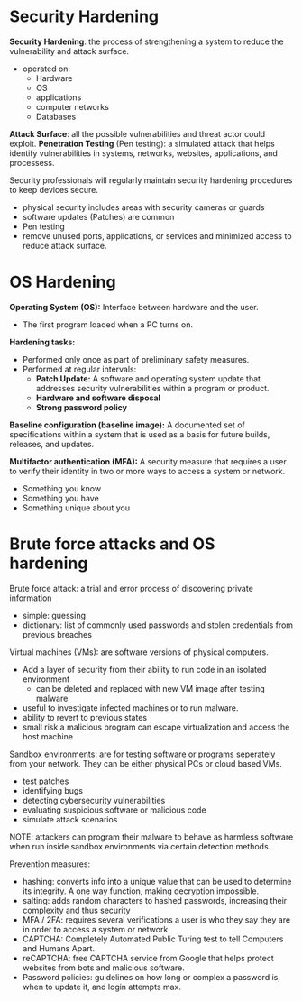 # Security Hardening

**Security Hardening**: the process of strengthening a system to reduce the vulnerability and attack surface.
- operated on:
  - Hardware
  - OS
  - applications
  - computer networks
  - Databases 

**Attack Surface**: all the possible vulnerabilities and threat actor could exploit.
**Penetration Testing** (Pen testing): a simulated attack that helps identify vulnerabilities in systems, networks, websites, applications, and processess.

Security professionals will regularly maintain security hardening procedures to keep devices secure.
- physical security includes areas with security cameras or guards
- software updates (Patches) are common
- Pen testing
- remove unused ports, applications, or services and minimized access to reduce attack surface.

# OS Hardening

**Operating System (OS):** Interface between hardware and the user.
- The first program loaded when a PC turns on.

**Hardening tasks:**
- Performed only once as part of preliminary safety measures.
- Performed at regular intervals:
  - **Patch Update:** A software and operating system update that addresses security vulnerabilities within a program or product.
  - **Hardware and software disposal**
  - **Strong password policy**
  
**Baseline configuration (baseline image):** A documented set of specifications within a system that is used as a basis for future builds, releases, and updates.

**Multifactor authentication (MFA):** A security measure that requires a user to verify their identity in two or more ways to access a system or network.
- Something you know
- Something you have
- Something unique about you

# Brute force attacks and OS hardening

Brute force attack: a trial and error process of discovering private information
- simple: guessing
- dictionary: list of commonly used passwords and stolen credentials from previous breaches

Virtual machines (VMs): are software versions of physical computers.
- Add a layer of security from their ability to run code in an isolated environment
  - can be deleted and replaced with new VM image after testing malware
- useful to investigate infected machines or to run malware.
- ability to revert to previous states
- small risk a malicious program can escape virtualization and access the host machine

Sandbox environments: are for testing software or programs seperately from your network. They can be either physical PCs or cloud based VMs.
- test patches
- identifying bugs
- detecting cybersecurity vulnerabilities
- evaluating suspicious software or malicious code
- simulate attack scenarios

NOTE: attackers can program their malware to behave as harmless software when run inside sandbox environments via certain detection methods.

Prevention measures:
- hashing: converts info into a unique value that can be used to determine its integrity. A one way function, making decryption impossible.
- salting:  adds random characters to hashed passwords, increasing their complexity and thus security
- MFA / 2FA: requires several verifications a user is who they say they are in order to access a system or network
- CAPTCHA: Completely Automated Public Turing test to tell Computers and Humans Apart.
- reCAPTCHA: free CAPTCHA service from  Google that helps protect websites from bots and malicious software.
- Password policies: guidelines on how long or complex a password is, when to update it, and login attempts max.


